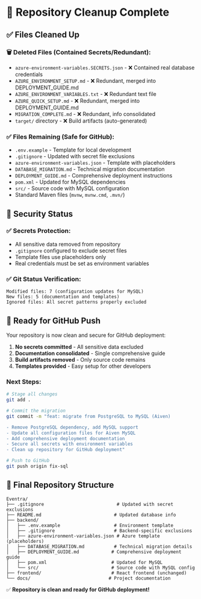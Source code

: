 # 🧹 Repository Cleanup Complete

## ✅ Files Cleaned Up

### 🗑️ Deleted Files (Contained Secrets/Redundant):
- `azure-environment-variables.SECRETS.json` - ❌ Contained real database credentials
- `AZURE_ENVIRONMENT_SETUP.md` - ❌ Redundant, merged into DEPLOYMENT_GUIDE.md
- `AZURE_ENVIRONMENT_VARIABLES.txt` - ❌ Redundant text file
- `AZURE_QUICK_SETUP.md` - ❌ Redundant, merged into DEPLOYMENT_GUIDE.md  
- `MIGRATION_COMPLETE.md` - ❌ Redundant, info consolidated
- `target/` directory - ❌ Build artifacts (auto-generated)

### ✅ Files Remaining (Safe for GitHub):
- `.env.example` - Template for local development
- `.gitignore` - Updated with secret file exclusions
- `azure-environment-variables.json` - Template with placeholders
- `DATABASE_MIGRATION.md` - Technical migration documentation
- `DEPLOYMENT_GUIDE.md` - Comprehensive deployment instructions
- `pom.xml` - Updated for MySQL dependencies
- `src/` - Source code with MySQL configuration
- Standard Maven files (`mvnw`, `mvnw.cmd`, `.mvn/`)

## 🔐 Security Status

### ✅ Secrets Protection:
- All sensitive data removed from repository
- `.gitignore` configured to exclude secret files
- Template files use placeholders only
- Real credentials must be set as environment variables

### ✅ Git Status Verification:
```
Modified files: 7 (configuration updates for MySQL)
New files: 5 (documentation and templates)
Ignored files: All secret patterns properly excluded
```

## 🚀 Ready for GitHub Push

Your repository is now clean and secure for GitHub deployment:

1. **No secrets committed** - All sensitive data excluded
2. **Documentation consolidated** - Single comprehensive guide
3. **Build artifacts removed** - Only source code remains
4. **Templates provided** - Easy setup for other developers

### Next Steps:
```bash
# Stage all changes
git add .

# Commit the migration
git commit -m "feat: migrate from PostgreSQL to MySQL (Aiven)

- Remove PostgreSQL dependency, add MySQL support
- Update all configuration files for Aiven MySQL
- Add comprehensive deployment documentation
- Secure all secrets with environment variables
- Clean up repository for GitHub deployment"

# Push to GitHub
git push origin fix-sql
```

## 📁 Final Repository Structure

```
Eventra/
├── .gitignore                           # Updated with secret exclusions
├── README.md                           # Updated database info
├── backend/
│   ├── .env.example                    # Environment template
│   ├── .gitignore                      # Backend-specific exclusions
│   ├── azure-environment-variables.json # Azure template (placeholders)
│   ├── DATABASE_MIGRATION.md           # Technical migration details
│   ├── DEPLOYMENT_GUIDE.md            # Comprehensive deployment guide
│   ├── pom.xml                        # Updated for MySQL
│   └── src/                           # Source code with MySQL config
├── frontend/                          # React frontend (unchanged)
└── docs/                             # Project documentation
```

✅ **Repository is clean and ready for GitHub deployment!**
